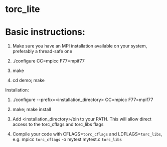 # torc_lite

# Basic instructions:
 
1. Make sure you have an MPI installation available on your system, preferably a thread-safe one

2. ./configure CC=mpicc F77=mpif77 

3. make

4. cd demo; make


Installation:

1. ./configure --prefix=<installation_directory> CC=mpicc F77=mpif77 

2. make; make install

3. Add <installation_directory>/bin to your PATH. This will allow direct access to the torc_cflags and torc_libs flags

4. Compile your code with  CFLAGS=`torc_cflags` and LDFLAGS=`torc_libs`, e.g. mpicc `torc_cflags` -o mytest mytest.c `torc_libs`
